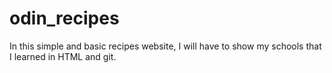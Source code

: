 # odin_recipes
In this simple and basic recipes website, I will have to show my schools that I learned in HTML and git.
